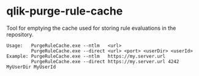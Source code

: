 # qlik-purge-rule-cache

Tool for emptying the cache used for storing rule evaluations in the repository.

```
Usage:   PurgeRuleCache.exe --ntlm   <url>
         PurgeRuleCache.exe --direct <url> <port> <userDir> <userId>
Example: PurgeRuleCache.exe --ntlm   https://my.server.url
         PurgeRuleCache.exe --direct https://my.server.url 4242 MyUserDir MyUserId
```
